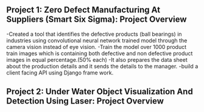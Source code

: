 
## Project 1: Zero Defect Manufacturing At Suppliers (Smart Six Sigma): Project Overview
-Created a tool that identifies the defective products (ball bearings) in industries using convolutional neural network trained model through the camera vision instead of eye vision. 
-Train the model over 1000 product train images which is containing both defective and non defective product images in equal percentage.(50% each)
-It also prepares the data sheet about the production details and it sends the details to the manager.
-build a client facing API using Django frame work.

## Project 2: Under Water Object Visualization And Detection Using Laser: Project Overview
